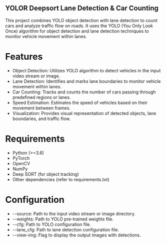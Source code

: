 ## YOLOR Deepsort Lane Detection & Car Counting

This project combines YOLO object detection with lane detection to count cars and analyze traffic flow on roads. It uses the YOLO (You Only Look Once) algorithm for object detection and lane detection techniques to monitor vehicle movement within lanes.

# Features

- Object Detection: Utilizes YOLO algorithm to detect vehicles in the input video stream or image.
- Lane Detection: Identifies and marks lane boundaries to monitor vehicle movement within lanes.
- Car Counting: Tracks and counts the number of cars passing through predefined regions or lanes.
- Speed Estimation: Estimates the speed of vehicles based on their movement between frames.
- Visualization: Provides visual representation of detected objects, lane boundaries, and traffic flow.


# Requirements

- Python (>=3.6)
- PyTorch
- OpenCV
- NumPy
- Deep SORT (for object tracking)
- Other dependencies (refer to requirements.txt)

# Configuration

- --source: Path to the input video stream or image directory.
- --weights: Path to YOLO pre-trained weights file.
- --cfg: Path to YOLO configuration file.
- --lane_cfg: Path to lane detection configuration file.
- --view-img: Flag to display the output images with detections.

